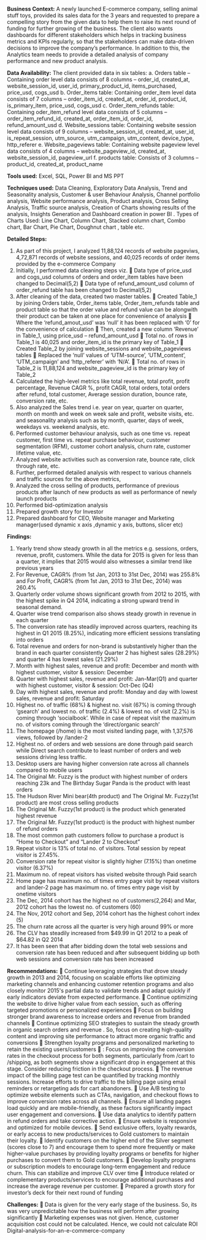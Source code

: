 **Business Context:** A newly launched E-commerce company, selling animal stuff toys, provided its sales data for the 3 years and requested to prepare a compelling story from the given data to help them to raise its next round of funding for further growing of the business. The client also wants dashboards for different stakeholders which helps in tracking business metrics and KPIs regularly, so that the stakeholders can make data-driven decisions to improve the company’s performance. In addition to this, the Analytics team needs to provide a detailed analysis of company performance and new product analysis.

**Data Availability:** The client provided data in six tables:
a.	Orders table – Containing order level data consists of 8 columns – order_id, created_at, website_session_id, user_id, primary_product_id, items_purchased, price_usd, cogs_usd
b.	Order_items table: Containing order_item level data consists of 7 columns – order_item_id, created_at, order_id, product_id, is_primary_item, price_usd, cogs_usd
c.	Order_item_refunds table: Containing oder_item_refund level data consists of 5 columns – order_item_refund_id, created_at, order_item_id, order_id, refund_amount_usd
d.	Website_sessions  table: Containing website session level data consists of 9 columns – website_session_id, created_at, user_id, is_repeat_session, utm_source, utm_campaign, utm_content, device_type, http_referer
e.	Website_pageviews table: Containing website pageview level data consists of 4 columns – website_pageview_id, created_at, website_session_id, pageview_url
f.	products table: Consists of 3 columns – product_id, created_at, product_name

**Tools used:** Excel, SQL, Power BI and MS PPT

**Techniques used:** Data Cleaning, Exploratory Data Analysis, Trend and Seasonality analysis, Customer &  user Behaviour Analysis, Channel portfolio analysis, Website performance analysis, Product analysis, Cross Selling Analysis, Traffic source analysis, Creation of Charts showing results of the analysis, Insights Generation and Dashboard creation in power BI .
Types of Charts Used: Line Chart, Column Chart, Stacked column chart, Combo chart, Bar Chart, Pie Chart, Doughnut chart , table etc.

**Detailed Steps:**
1.	As part of this project, I analyzed 11,88,124 records of website pageviws, 4,72,871 records of website sessions, and 40,025 records of order items provided by the e-commerce Company 
2.	Initially, I performed data cleaning steps viz.
	Data type of price_usd and cogs_usd columns of orders and order_item tables have been changed to Decimal(5,2)
	Data type of refund_amount_usd column of order_refund table has been changed to Decimal(5,2)
3.	After cleaning of the data, created two master tables.
	Created Table_1 by joining Orders table, Order_items table, Order_item_refunds table and product table so that the order value and refund value can be alongwith their product can be taken at one place for convenience of analysis
	Where the ‘refund_amout_usd’ was ‘null’ it has been replaced with ‘0’ for the convenience of calculation
	Then, created a new column ‘Revenue’ in Table_1, using price_usd – refund_amount_usd
	Total no. of rows in Table_1 is 40,025 and order_item_id is the primary key of Table_1
	Created Table_2 by joining website_sessions and website_pageviews tables
	Replaced the ‘null’ values of ‘UTM-source’, ‘UTM_content’, ‘UTM_campaign’ and ‘http_referer’ with ‘N/A’.
	Total no. of rows in Table_2 is 11,88,124 and website_pageview_id is the primary key of Table_2
4.	Calculated the high-level metrics like total revenue, total profit, profit percentage, Revenue CAGR %, profit CAGR, total orders, total orders after refund, total customer, Average session duration, bounce rate, conversion rate, etc.
5.	Also analyzed the Sales trend i.e. year on year, quarter on quarter, month on month and week on week sale and profit, website visits, etc. and seasonality analysis such as by month, quarter, days of week, weekdays vs. weekend analysis, etc.
6.	Performed customer behaviour analysis, such as one time vs. repeat customer, first time vs. repeat purchase behaviour, customer segmentation (RFM), customer cohort analysis, churn rate, customer lifetime value, etc.
7.	Analyzed website activities such as conversion rate, bounce rate, click through rate, etc.
8.	Further, performed detailed analysis with respect to various channels and traffic sources for the above metrics, 
9.	Analyzed the cross selling of products, performance of previous products after launch of new products as well as performance of newly launch products
10.	Performed bid-optimization analysis
11.	Prepared growth story for Investor 
12.	Prepared dashboard for CEO, Website manager and Marketing manager(used dynamic x axis ,dynamic y axis, buttons, slicer etc)


**Findings:**
1.	Yearly trend show steady growth in all the metrics e.g. sessions, orders, revenue, profit, customers. While the data for 2015 is given for less than a quarter, it implies that 2015 would also witnesses a similar trend like previous years
2.	For Revenue, CAGR% (from 1st Jan, 2013 to 31st Dec, 2014) was 255.8% and For Profit,  CAGR% (from 1st Jan, 2013 to 31st Dec, 2014) was 260.4% 
3.	Quarterly order volume shows significant growth from 2012 to 2015, with the highest spike in Q4 2014, indicating a strong upward trend in seasonal demand.
4.	Quarter wise trend comparison also shows steady growth in revenue in each quarter
5.	The conversion rate has steadily improved across quarters, reaching its highest in Q1 2015 (8.25%), indicating more efficient sessions translating into orders 
6.	Total revenue and orders for non-brand is substantively higher than the brand in each quarter consistently Quarter 2 has highest sales (28.29%) and quarter 4 has lowest sales (21.29%)
7.	Month with highest sales, revenue and profit: December and month with highest customer, visitor & session: December 
8.	Quarter with highest sales, revenue and profit: Jan-Mar(Q1) and quarter with highest customer, visitor & session: Oct-Dec (Q4) 
9.	Day with highest sales, revenue and profit: Monday and day with lowest sales, revenue and profit: Saturday
10.	Highest no. of traffic (68%) & highest no. visit (67%) is coming through ‘gsearch’ and lowest no. of traffic (2.4%) & lowest no. of visit (2.2%) is coming through ‘socialbook’. While in case of repeat visit the maximum no. of visitors coming through the ‘direct/organic search’
11.	 The homepage (/home) is the most visited landing page, with 1,37,576 views, followed by /lander-2 
12.	Highest no. of  orders and web sessions are done through paid search while Direct search contribute to least number of orders and web sessions  driving less traffic.
13.	Desktop users are having higher conversion rate across all channels compared to mobile users
14.	The Original Mr. Fuzzy is the product with highest number of orders reaching 23k and The Birthday Sugar Panda is the product with least orders
15.	The Hudson River Mini bear(4th product) and The Original Mr. Fuzzy(1st product) are most cross selling products
16.	The Original Mr. Fuzzy(1st product) is the product which generated highest revenue 
17.	The Original Mr. Fuzzy(1st product)  is the product with highest number of refund orders
18.	The most common path customers follow to purchase a product is “Home to Checkout” and “Lander 2 to Checkout”
19.	Repeat visitor is 13% of total no. of visitors. Total session by repeat visitor is 27.45%.
20.	Conversion rate for repeat visitor is slightly higher (7.15%) than onetime visitor (6.37%) 
21.	Maximum no. of repeat visitors has visited website through Paid search
22.	Home page has maximum no. of times entry page visit by repeat visitors and lander-2 page has maximum no. of times entry page visit by onetime visitors 
23.	The Dec, 2014 cohort has the highest no of customers(2,264) and Mar, 2012 cohort has the lowest no. of customers (60)
24.	The Nov, 2012 cohort and Sep, 2014 cohort has the highest cohort index (5)
25.	The churn rate across all the quarter is very high around 99% or more
26.	The CLV has steadily increased from $49.99 in Q1 2012 to a peak of $64.82 in Q2 2014
27.	It has been seen that after bidding down the total web sessions and conversion rate has been reduced and after subsequent bidding up both web sessions and conversion rate has been increased

**Recommendations:**
	Continue leveraging strategies that drove steady growth in 2013 and 2014, focusing on scalable efforts like optimizing marketing channels and enhancing customer retention programs and also closely monitor 2015's partial data to validate trends and adapt quickly if early indicators deviate from expected performance.
	Continue optimizing the website to drive higher value from each session, such as offering targeted promotions or personalized experiences
	Focus on building stronger brand awareness to increase orders and revenue from branded channels
	Continue optimizing SEO strategies to sustain the steady growth in organic search orders and revenue . So, focus on creating high-quality content and improving site performance to attract more organic traffic and conversions
	Strengthen loyalty programs and personalized marketing to retain the existing users/customers
	: Focus on improving the conversion rates in the checkout process for both segments, particularly from /cart to /shipping, as both segments show a significant drop in engagement at this stage. Consider reducing friction in the checkout process.
	The revenue impact of the billing page test can be quantified by tracking monthly sessions. Increase efforts to drive traffic to the billing page using email reminders or retargeting ads for cart abandoners.
	Use A/B testing to optimize website elements such as CTAs, navigation, and checkout flows to improve conversion rates across all channels.
	Ensure all landing pages load quickly and are mobile-friendly, as these factors significantly impact user engagement and conversions.
	Use data analytics to identify pattern in refund orders and take corrective action.
	Ensure website is responsive and optimized for mobile devices.
	Send exclusive offers, loyalty rewards, or early access to new products/services to Gold customers to maintain their loyalty.
	Identify customers on the higher end of the Silver segment (scores close to 7) and encourage them to spend more frequently or make higher-value purchases by providing loyalty programs or benefits for higher purchases to convert them to Gold customers.
	Develop loyalty programs or subscription models to encourage long-term engagement and reduce churn. This can stabilize and improve CLV over time
	Introduce related or complementary products/services to encourage additional purchases and increase the average revenue per customer.
	Prepared a growth story for investor’s deck for their next round of funding

**Challenges:**
	Data is given for the very early stage of the business. So, its was very unpredictable how the business will perform after growing significantly
	Marketing expenses was not given. Hence, customer acquisition cost could not be calculated. Hence, we could not calculate ROI 
 Digital-analysis-for-an-e-commerce-company
